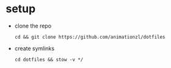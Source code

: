 # setup

- clone the repo

    ```
    cd && git clone https://github.com/animationzl/dotfiles
    ```

- create symlinks

    ```
    cd dotfiles && stow -v */
    ```
